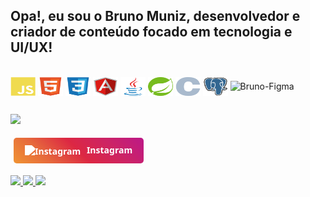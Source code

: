 ## Opa!, eu sou o Bruno Muniz, desenvolvedor e criador de conteúdo focado em tecnologia e UI/UX!

<div style="display: inline_block"><br>
  <img align="center" alt="Bruno-JS" height="30" width="40" src="https://raw.githubusercontent.com/devicons/devicon/master/icons/javascript/javascript-plain.svg">
  <img align="center" alt="Bruno-HTML" height="30" width="40" src="https://raw.githubusercontent.com/devicons/devicon/master/icons/html5/html5-original.svg">
  <img align="center" alt="Bruno-CSS" height="30" width="40" src="https://raw.githubusercontent.com/devicons/devicon/master/icons/css3/css3-original.svg">
  <img align="center" alt="Bruno-Angular" height="30" width="40" src="https://raw.githubusercontent.com/devicons/devicon/master/icons/angularjs/angularjs-original.svg">
  <img align="center" alt="Bruno-Java" height="30" width="40" src="https://raw.githubusercontent.com/devicons/devicon/master/icons/java/java-original.svg">
  <img align="center" alt="Bruno-Spring" height="30" width="40" src="https://raw.githubusercontent.com/devicons/devicon/master/icons/spring/spring-original.svg">
  <img align="center" alt="Bruno-C" height="30" width="40" src="https://raw.githubusercontent.com/devicons/devicon/master/icons/c/c-original.svg">
  <img align="center" alt="Bruno-Postgres" height="30" width="40" src="https://raw.githubusercontent.com/devicons/devicon/master/icons/postgresql/postgresql-original.svg">
  <img align="center" alt="Bruno-Figma" height="30" width="40" src="https://cdn.jsdelivr.net/gh/devicons/devicon/icons/figma/figma-original.svg">
</div>

##

<div> 
  <a href="https://omunizdev.netlify.app" target="_blank">
    <img src="https://img.shields.io/badge/-Portfólio-00A8E8?style=for-the-badge&logo=about-dot-me&logoColor=white">
  </a>

  <!-- Botão customizado do Instagram -->
  <a href="https://instagram.com/omunizdev" target="_blank" style="
    display: inline-block;
    padding: 10px 18px;
    margin: 5px;
    font-family: 'Segoe UI', Tahoma, Geneva, Verdana, sans-serif;
    font-size: 14px;
    color: white;
    text-decoration: none;
    background: linear-gradient(45deg, #f09433 0%, #e6683c 25%, #dc2743 50%, #cc2366 75%, #bc1888 100%);
    border-radius: 5px;
    font-weight: bold;
    transition: transform 0.2s ease;
  ">
    <img src="https://cdn.jsdelivr.net/npm/simple-icons@v5/icons/instagram.svg" alt="Instagram" height="16" style="vertical-align: middle; filter: brightness(0) invert(1); margin-right: 6px;">
    Instagram
  </a>

  <a href="https://www.linkedin.com/in/bruno-muniz-4a381a367/" target="_blank">
    <img src="https://img.shields.io/badge/-LinkedIn-0A66C2?style=for-the-badge&logo=linkedin&logoColor=white">
  </a>

  <a href="mailto:devbrunomuniz@gmail.com">
    <img src="https://img.shields.io/badge/-Email-6FCF97?style=for-the-badge&logo=gmail&logoColor=white">
  </a>

  <a href="https://github.com/brunogmuniz" target="_blank">
    <img src="https://img.shields.io/badge/-GitHub-171515?style=for-the-badge&logo=github&logoColor=white">
  </a>
</div>
